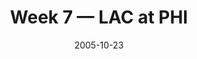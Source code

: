 ---
layout: game
title: Week 7 — LAC at PHI
season: 2005
game_id: 2005_07_SD_PHI
week: 7
date: 2005-10-23
home_team: PHI
away_team: LAC
final_home: 20
final_away: 17
pbp_url: /assets/data/pbp/2005/2005_07_SD_PHI.csv.gz
---